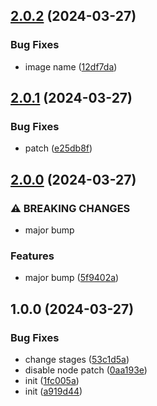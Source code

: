## [2.0.2](https://github.com/danielloader/kargo-demo/compare/v2.0.1...v2.0.2) (2024-03-27)


### Bug Fixes

* image name ([12df7da](https://github.com/danielloader/kargo-demo/commit/12df7da2337d0a3344b1f77b924bb31d75667dea))

## [2.0.1](https://github.com/danielloader/kargo-demo/compare/v2.0.0...v2.0.1) (2024-03-27)


### Bug Fixes

* patch ([e25db8f](https://github.com/danielloader/kargo-demo/commit/e25db8f95d65f5a3e4f7e4245c2423e7b0d289fa))

## [2.0.0](https://github.com/danielloader/kargo-demo/compare/v1.0.0...v2.0.0) (2024-03-27)


### ⚠ BREAKING CHANGES

* major bump

### Features

* major bump ([5f9402a](https://github.com/danielloader/kargo-demo/commit/5f9402ae613f1c8d50abe9909fc9d8cee85b4be4))

## 1.0.0 (2024-03-27)


### Bug Fixes

* change stages ([53c1d5a](https://github.com/danielloader/kargo-demo/commit/53c1d5ad4398dc242f694a8788fb2d45c1e77aba))
* disable node patch ([0aa193e](https://github.com/danielloader/kargo-demo/commit/0aa193e103172195edae92679eea38e7f88fb5d8))
* init ([1fc005a](https://github.com/danielloader/kargo-demo/commit/1fc005a3c9915c89308c71f9bad4bf5f9fd7a612))
* init ([a919d44](https://github.com/danielloader/kargo-demo/commit/a919d446bf7a8717635ca5bceb90e11c42efefd8))
